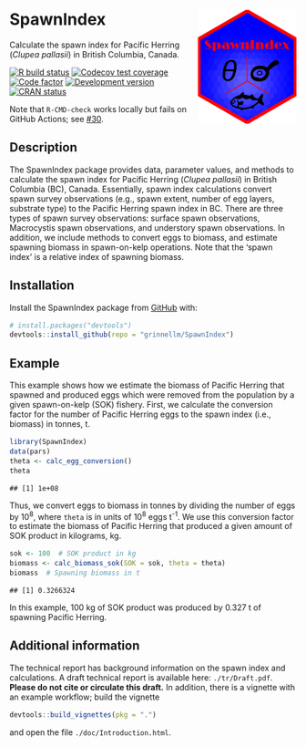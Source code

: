 
<!-- README.md is generated from README.Rmd. Please edit that file. -->

# SpawnIndex <img src='man/sticker/sticker.png' align="right" height="200"/>

Calculate the spawn index for Pacific Herring (*Clupea pallasii*) in
British Columbia, Canada.

<!-- badges: start -->

[![R build
status](https://github.com/grinnellm/SpawnIndex/workflows/R-CMD-check/badge.svg)](https://github.com/grinnellm/SpawnIndex/actions)
[![Codecov test
coverage](https://codecov.io/gh/grinnellm/SpawnIndex/branch/master/graph/badge.svg)](https://codecov.io/gh/grinnellm/SpawnIndex)
[![Code
factor](https://github.com/grinnellm/SpawnIndex/workflows/lint/badge.svg)](https://github.com/grinnellm/SpawnIndex/actions)
[![Development
version](https://img.shields.io/badge/Version-0.2.0-orange.svg?style=flat-square)](commits/master)
[![CRAN
status](https://www.r-pkg.org/badges/version/SpawnIndex)](https://CRAN.R-project.org/package=SpawnIndex)
<!-- badges: end -->

Note that `R-CMD-check` works locally but fails on GitHub Actions; see
[\#30](https://github.com/grinnellm/SpawnIndex/issues/30).

## Description

The SpawnIndex package provides data, parameter values, and methods to
calculate the spawn index for Pacific Herring (*Clupea pallasii*) in
British Columbia (BC), Canada. Essentially, spawn index calculations
convert spawn survey observations (e.g., spawn extent, number of egg
layers, substrate type) to the Pacific Herring spawn index in BC. There
are three types of spawn survey observations: surface spawn
observations, Macrocystis spawn observations, and understory spawn
observations. In addition, we include methods to convert eggs to
biomass, and estimate spawning biomass in spawn-on-kelp operations. Note
that the ‘spawn index’ is a relative index of spawning biomass.

## Installation

Install the SpawnIndex package from [GitHub](https://github.com/) with:

``` r
# install.packages("devtools")
devtools::install_github(repo = "grinnellm/SpawnIndex")
```

## Example

This example shows how we estimate the biomass of Pacific Herring that
spawned and produced eggs which were removed from the population by a
given spawn-on-kelp (SOK) fishery. First, we calculate the conversion
factor for the number of Pacific Herring eggs to the spawn index (i.e.,
biomass) in tonnes, t.

``` r
library(SpawnIndex)
data(pars)
theta <- calc_egg_conversion()
theta
```

    ## [1] 1e+08

Thus, we convert eggs to biomass in tonnes by dividing the number of
eggs by 10<sup>8</sup>, where `theta` is in units of
10<sup>8</sup> eggs t<sup>-1</sup>. We use this conversion factor to
estimate the biomass of Pacific Herring that produced a given amount of
SOK product in kilograms, kg.

``` r
sok <- 100  # SOK product in kg
biomass <- calc_biomass_sok(SOK = sok, theta = theta)
biomass  # Spawning biomass in t
```

    ## [1] 0.3266324

In this example, 100 kg of SOK product was produced by 0.327 t of
spawning Pacific Herring.

## Additional information

The technical report has background information on the spawn index and
calculations. A draft technical report is available here:
`./tr/Draft.pdf`. **Please do not cite or circulate this draft.** In
addition, there is a vignette with an example workflow; build the
vignette

``` r
devtools::build_vignettes(pkg = ".")
```

and open the file `./doc/Introduction.html`.
